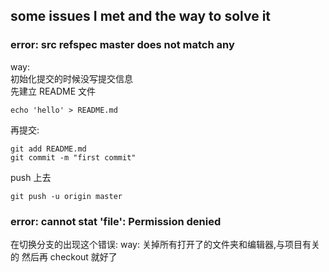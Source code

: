 ## some issues I met and the way to solve it

### error: src refspec master does not match any
way:   
初始化提交的时候没写提交信息  
先建立 README 文件
```
echo 'hello' > README.md
```
再提交:
```
git add README.md
git commit -m "first commit"
```
push 上去
```
git push -u origin master
```

### error: cannot stat 'file': Permission denied
在切换分支的出现这个错误:
way:
  关掉所有打开了的文件夹和编辑器,与项目有关的
  然后再 checkout 就好了
